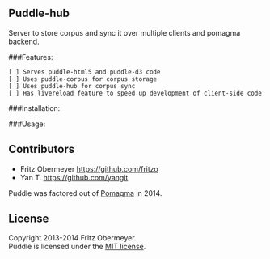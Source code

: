 ## Puddle-hub

Server to store corpus and sync it over multiple clients and pomagma backend. 


###Features:    

    [ ] Serves puddle-html5 and puddle-d3 code
    [ ] Uses puddle-corpus for corpus storage 
    [ ] Uses puddle-hub for corpus sync
    [ ] Has livereload feature to speed up development of client-side code
    
    
###Installation:
    
    
###Usage:    
                                        

## Contributors

- Fritz Obermeyer <https://github.com/fritzo>
- Yan T. <https://github.com/yangit>

Puddle was factored out of [Pomagma](https://github.com/fritzo/pomagma) in 2014.

## License

Copyright 2013-2014 Fritz Obermeyer.<br/>
Puddle is licensed under the [MIT license](/LICENSE).